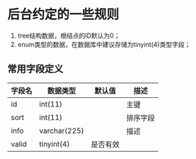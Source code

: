 # 后台约定的一些规则
1. tree结构数据，根结点的ID默认为0；
2. enum类型的数据，在数据库中建议存储为tinyint(4)类型字段；

## 常用字段定义
| 字段名   | 数据类型         | 默认值  | 描述   |
|-------|--------------|------|------|
| id    | int(11)      |      | 主键   |
| sort  | int(11)      |      | 排序字段 |
| info  | varchar(225) |      | 描述   |
| valid | tinyint(4) | 是否有效 |


